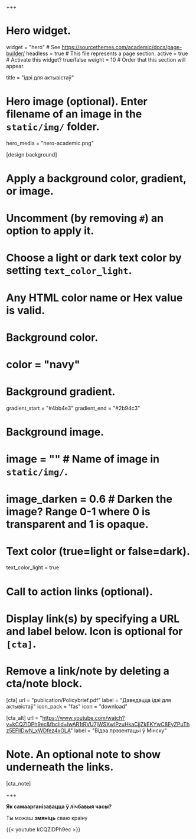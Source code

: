 +++
# Hero widget.
widget = "hero"  # See https://sourcethemes.com/academic/docs/page-builder/
headless = true  # This file represents a page section.
active = true  # Activate this widget? true/false
weight = 10  # Order that this section will appear.

title = "ідэі для актывістаў"

# Hero image (optional). Enter filename of an image in the `static/img/` folder.
hero_media = "hero-academic.png"

[design.background]
  # Apply a background color, gradient, or image.
  #   Uncomment (by removing `#`) an option to apply it.
  #   Choose a light or dark text color by setting `text_color_light`.
  #   Any HTML color name or Hex value is valid.

  # Background color.
  # color = "navy"

  # Background gradient.
  gradient_start = "#4bb4e3"
  gradient_end = "#2b94c3"

  # Background image.
  # image = ""  # Name of image in `static/img/`.
  # image_darken = 0.6  # Darken the image? Range 0-1 where 0 is transparent and 1 is opaque.

  # Text color (true=light or false=dark).
  text_color_light = true

# Call to action links (optional).
#   Display link(s) by specifying a URL and label below. Icon is optional for `[cta]`.
#   Remove a link/note by deleting a cta/note block.
[cta]
  url = "publication/Policybrief.pdf"
  label = "Даведацца ідэі для актывістаў"
  icon_pack = "fas"
  icon = "download"


[cta_alt]
  url = "https://www.youtube.com/watch?v=kCQZlDPh9ec&fbclid=IwAR1tRVU7jWSXwIPzuHkaCjjZkEKYwC8EyZPuThz5EFlIDwN_xWDfez4xGLA"
  label = "Відэа прэзентацыі ў Мінску"

# Note. An optional note to show underneath the links.
[cta_note]

+++

**Як самаарганізавацца ў лічбавыя часы?**

Ты можаш **змяніць** сваю краіну

{{< youtube kCQZlDPh9ec >}}
